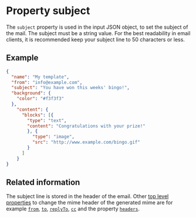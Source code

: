 # Property subject

The `subject` property is used in the input JSON object,
to set the subject of the mail. 
The subject must be a string value. For the best readability
in email clients, it is recommended keep your subject line to 50 characters
or less.

## Example


````json
{
  "name": "My template",
  "from": "info@example.com",
  "subject": "You have won this weeks' bingo!",
  "background": {
    "color": "#f3f3f3"
  },
    "content": {
      "blocks": [{
        "type": "text",
        "content": "Congratulations with your prize!"
        }, {
          "type": "image",
          "src": "http://www.example.com/bingo.gif"
        }
      ]
    }
}
````


## Related information

The subject line is stored in the header of the email. Other [top level properties](copernica-docs:ResponsiveEmail/json/top-level-properties) to change the mime header of the generated mime are for example [`from`](copernica-docs:ResponsiveEmail/json/property-from), [`to`](copernica-docs:ResponsiveEmail/json/property-to), [`replyTo`](copernica-docs:ResponsiveEmail/json/property-reply-to), [`cc`](copernica-docs:ResponsiveEmail/json/property-cc) and the property [`headers`](copernica-docs:ResponsiveEmail/json/property-headers).